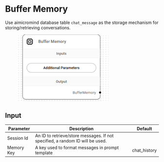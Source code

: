 # Buffer Memory

Use aimicromind database table `chat_message` as the storage mechanism for storing/retrieving conversations.

<figure><img src="../../../.gitbook/assets/image (1) (1) (3).png" alt="" width="299"><figcaption></figcaption></figure>

## Input

| Parameter  | Description                                                                   | Default       |
| ---------- | ----------------------------------------------------------------------------- | ------------- |
| Session Id | An ID to retrieve/store messages. If not specified, a random ID will be used. |               |
| Memory Key | A key used to format messages in prompt template                              | chat\_history |

